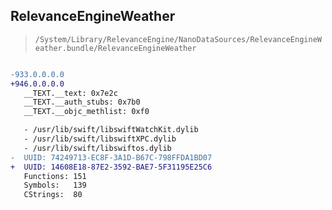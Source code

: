 ## RelevanceEngineWeather

> `/System/Library/RelevanceEngine/NanoDataSources/RelevanceEngineWeather.bundle/RelevanceEngineWeather`

```diff

-933.0.0.0.0
+946.0.0.0.0
   __TEXT.__text: 0x7e2c
   __TEXT.__auth_stubs: 0x7b0
   __TEXT.__objc_methlist: 0xf0

   - /usr/lib/swift/libswiftWatchKit.dylib
   - /usr/lib/swift/libswiftXPC.dylib
   - /usr/lib/swift/libswiftos.dylib
-  UUID: 74249713-EC8F-3A1D-B67C-798FFDA1BD07
+  UUID: 14608E18-87E2-3592-BAE7-5F31195E25C6
   Functions: 151
   Symbols:   139
   CStrings:  80

```
